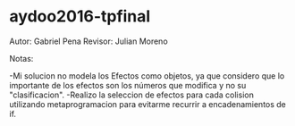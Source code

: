 # aydoo2016-tpfinal

Autor: Gabriel Pena
Revisor: Julian Moreno

Notas:

-Mi solucion no modela los Efectos como objetos, ya que considero que lo importante de los efectos son los números que modifica y no su "clasificacion".
-Realizo la seleccion de efectos para cada colision utilizando metaprogramacion para evitarme recurrir a encadenamientos de if.